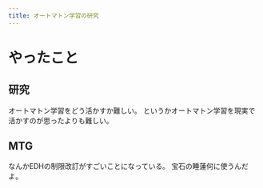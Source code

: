 ```yaml
---
title: オートマトン学習の研究
---
```


# やったこと

## 研究

オートマトン学習をどう活かすか難しい。
というかオートマトン学習を現実で活かすのが思ったよりも難しい。

## MTG

なんかEDHの制限改訂がすごいことになっている。
宝石の睡蓮何に使うんだよ。
